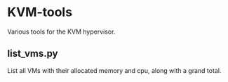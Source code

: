 # KVM-tools

Various tools for the KVM hypervisor.

## list_vms.py
List all VMs with their allocated memory and cpu, along with a grand total.
